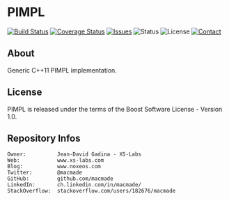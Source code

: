 PIMPL
=====

[![Build Status](https://img.shields.io/travis/macmade/PIMPL.svg?branch=master&style=flat)](https://travis-ci.org/macmade/PIMPL)
[![Coverage Status](https://img.shields.io/coveralls/macmade/PIMPL.svg?branch=master&style=flat)](https://coveralls.io/r/macmade/PIMPL?branch=master)
[![Issues](http://img.shields.io/github/issues/macmade/PIMPL.svg?style=flat)](https://github.com/macmade/PIMPL/issues)
![Status](https://img.shields.io/badge/status-active-brightgreen.svg?style=flat)
![License](https://img.shields.io/badge/license-boost-brightgreen.svg?style=flat)
[![Contact](https://img.shields.io/badge/contact-@macmade-blue.svg?style=flat)](https://twitter.com/macmade)

About
-----

Generic C++11 PIMPL implementation.

License
-------

PIMPL is released under the terms of the Boost Software License - Version 1.0.

Repository Infos
----------------

    Owner:			Jean-David Gadina - XS-Labs
    Web:			www.xs-labs.com
    Blog:			www.noxeos.com
    Twitter:		@macmade
    GitHub:			github.com/macmade
    LinkedIn:		ch.linkedin.com/in/macmade/
    StackOverflow:	stackoverflow.com/users/182676/macmade
